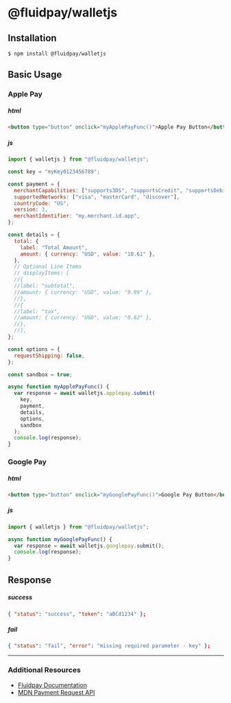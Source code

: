 # @fluidpay/walletjs

## Installation

```console
$ npm install @fluidpay/walletjs
```

## Basic Usage

### Apple Pay

##### html

```html
<button type="button" onclick="myApplePayFunc()">Apple Pay Button</button>
```

##### js

```javascript
import { walletjs } from "@fluidpay/walletjs";

const key = "myKey0123456789";

const payment = {
  merchantCapabilities: ["supports3DS", "supportsCredit", "supportsDebit"],
  supportedNetworks: ["visa", "masterCard", "discover"],
  countryCode: "US",
  version: 3,
  merchantIdentifier: "my.merchant.id.app",
};

const details = {
  total: {
    label: "Total Amount",
    amount: { currency: "USD", value: "10.61" },
  },
  // Optional Line Items
  // displayItems: [
  //{
  //label: "subtotal",
  //amount: { currency: "USD", value: "9.99" },
  //},
  //{
  //label: "tax",
  //amount: { currency: "USD", value: "0.62" },
  //},
  //],
};

const options = {
  requestShipping: false,
};

const sandbox = true;

async function myApplePayFunc() {
  var response = await walletjs.applepay.submit(
    key,
    payment,
    details,
    options,
    sandbox
  );
  console.log(response);
}
```

### Google Pay

##### html

```html
<button type="button" onclick="myGooglePayFunc()">Google Pay Button</button>
```

##### js

```javascript
import { walletjs } from "@fluidpay/walletjs";

async function myGooglePayFunc() {
  var response = await walletjs.googlepay.submit();
  console.log(response);
}
```

## Response

##### success

```json
{ "status": "success", "token": "aBCd1234" };
```

##### fail

```json
{ "status": "fail", "error": "missing required parameter - key" };
```

---

### Additional Resources

- [Fluidpay Documentation](https://sandbox.fluidpay.com/docs/tokenizer/)
- [MDN Payment Request API](https://developer.mozilla.org/en-US/docs/Web/API/Payment_Request_API)
